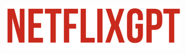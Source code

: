
<div style="text-align: center;">
  <img width="482" alt="Screenshot" src="./src/assets/logo.png">
</div>